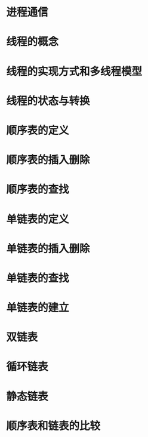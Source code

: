 # 进程通信

# 线程的概念

# 线程的实现方式和多线程模型

# 线程的状态与转换

# 顺序表的定义

# 顺序表的插入删除

# 顺序表的查找

# 单链表的定义

# 单链表的插入删除

# 单链表的查找

# 单链表的建立

# 双链表

# 循环链表

# 静态链表

# 顺序表和链表的比较